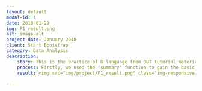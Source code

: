 ```yaml
---
layout: default
modal-id: 1
date: 2018-01-29
img: P1_result.png
alt: image-alt
project-date: January 2018
client: Start Bootstrap
category: Data Analysis
description:
    story: This is the practice of R language from QUT tutorial materials. I made this to record my learning process. We used the data set which represents the rent prices of different types of houses in the Brisbane area. <img src="img/project/P1_data.png" class="img-responsive img-centered" alt="image-alt">
    process: Firstly, we used the 'summary' function to gain the basic idea of the data set.<img src="img/project/P1_process1.png" class="img-responsive img-centered" alt="image-alt"> Then, try to use the 'aggregate' function to find out the 'mean' of each types of houses. <img src="img/project/P1_process2.png" class="img-responsive img-centered" alt="image-alt"> Finally, use 'barplot' function to generate a bar chart.<img src="img/project/P1_process2.png" class="img-responsive img-centered" alt="image-alt"> 
    result: <img src="img/project/P1_result.png" class="img-responsive img-centered" alt="image-alt"> 
    
---
```

